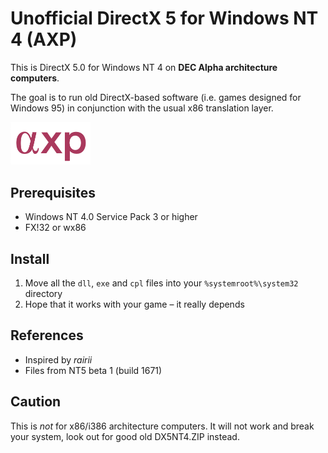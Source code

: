 # Unofficial DirectX 5 for Windows NT 4 (AXP)
This is DirectX 5.0 for Windows NT 4 on **DEC Alpha architecture computers**.

The goal is to run old DirectX-based software (i.e. games designed for Windows 95) in conjunction with the usual x86 translation layer.

<img src="axp.png" alt="AXP Logo" width="128"/>

## Prerequisites
- Windows NT 4.0 Service Pack 3 or higher
- FX!32 or wx86

## Install
1. Move all the `dll`, `exe` and `cpl` files into your `%systemroot%\system32` directory
2. Hope that it works with your game – it really depends

## References
- Inspired by *rairii*
- Files from NT5 beta 1 (build 1671)

## Caution
This is _not_ for x86/i386 architecture computers. It will not work and break your system, look out for good old DX5NT4.ZIP instead.
